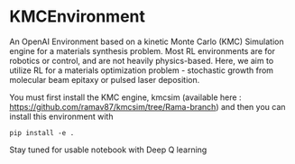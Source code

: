 # KMCEnvironment

An OpenAI Environment based on a kinetic Monte Carlo (KMC) Simulation engine for a materials synthesis problem. Most RL environments are for robotics or control, and are not heavily physics-based. Here, we aim to utilize RL for a  materials optimization problem - stochastic growth from molecular beam epitaxy or pulsed laser deposition. 

You must first install the KMC engine, kmcsim (available here : https://github.com/ramav87/kmcsim/tree/Rama-branch) and then you can install this environment with 

```pip install -e .```

Stay tuned for usable notebook with Deep Q learning 
